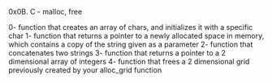 0x0B. C - malloc, free

0- function that creates an array of chars, and initializes it with a specific char
1- function that returns a pointer to a newly allocated space in memory, which contains a copy of the string given as a parameter
2- function that concatenates two strings
3- function that returns a pointer to a 2 dimensional array of integers
4- function that frees a 2 dimensional grid previously created by your alloc_grid function
